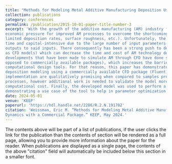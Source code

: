 ```yaml
---
title: "Methods for Modeling Metal Additive Manufacturing Deposition Using Computational Fluid Dynamics with a Commercial Package"
collection: publications
category: conferences
permalink: /publication/2015-10-01-paper-title-number-3
excerpt: 'With the growth of the additive manufacturing (AM) industry for metal components, there is an
economic pressure for improved AM processes to overcome the shortcomings of current AM technologies (i.e.,
limited deposition rates, surface roughness, etc.). Unfortunately, the development of these processes can be 
time and capital-intensive due to the large number of input parameters and the sensitivity of the process’s
outputs to said inputs. There consequently has been a strong push to develop computational design tools (such 
as CFD models) which can decrease the time and cost of AM technology developments. However, many of the 
developments that have been made to simulate AM through CFD have done so on custom CFD packages (as 
opposed to commercially available packages), which increases the barrier to entry of employing 
computational design tools. For that reason, this paper has demonstrated a method for simulating fused 
deposition modeling using a commercially available CFD package (Fluent). The results from this 
implementation are qualitatively promising when compared to samples produced by existing metal AM 
processes, however additional work is needed to validate the model more rigorously and to reduce the 
computational cost. Finally, the developed model was used to perform a parameter sweep, thereby 
demonstrating a use case of the tool to help in parameter optimization.'
date: 2024-05-01
venue: 'KEEP'
paperurl: 'https://hdl.handle.net/2286/R.2.N.191782'
citation: 'Weissman, Eric M. “Methods for Modeling Metal Additive Manufacturing Deposition Using Computational Fluid 
Dynamics with a Commercial Package.” KEEP, May 2024.'
---
```


The contents above will be part of a list of publications, if the user clicks the link for the publication than the contents of section will be rendered as a full page, allowing you to provide more information about the paper for the reader. When publications are displayed as a single page, the contents of the above "citation" field will automatically be included below this section in a smaller font.

